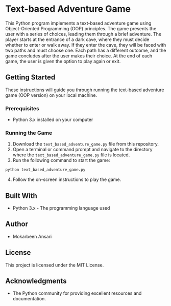 # Text-based Adventure Game

This Python program implements a text-based adventure game using Object-Oriented Programming (OOP) principles. The game presents the user with a series of choices, leading them through a brief adventure. The player starts at the entrance of a dark cave, where they must decide whether to enter or walk away. If they enter the cave, they will be faced with two paths and must choose one. Each path has a different outcome, and the game concludes after the user makes their choice. At the end of each game, the user is given the option to play again or exit.

## Getting Started

These instructions will guide you through running the text-based adventure game (OOP version) on your local machine.

### Prerequisites

- Python 3.x installed on your computer

### Running the Game

1. Download the `text_based_adventure_game.py` file from this repository.
2. Open a terminal or command prompt and navigate to the directory where the `text_based_adventure_game.py` file is located.
3. Run the following command to start the game:

```bash
python text_based_adventure_game.py
```

4. Follow the on-screen instructions to play the game.

## Built With

- Python 3.x - The programming language used

## Author

- Mokarbeen Ansari

## License

This project is licensed under the MIT License.

## Acknowledgments

- The Python community for providing excellent resources and documentation.
